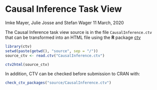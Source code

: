 Causal Inference Task View
================
Imke Mayer, Julie Josse and Stefan Wager
11 March, 2020

<!-- README.md is generated from README.Rmd. Please edit that file -->
The Causal Inference task view source is in the file `CausalInference.ctv` that can be transformed into an HTML file using the **R** package [ctv](https://CRAN.R-project.org/package=ctv)

``` r
library(ctv)
setwd(paste(getwd(), "source", sep = "/"))
source_ctv <- read.ctv("CausalInference.ctv")
```

``` r
ctv2html(source_ctv)
```

In addition, CTV can be checked before submission to CRAN with:

``` r
check_ctv_packages("source/CausalInference.ctv")
```
